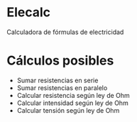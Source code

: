 Elecalc
=======

Calculadora de fórmulas de electricidad

Cálculos posibles
======
* Sumar resistencias en serie
* Sumar resistencias en paralelo
* Calcular resistencia según ley de Ohm
* Calcular intensidad según ley de Ohm
* Calcular tensión según ley de Ohm